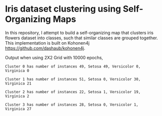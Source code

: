 # Iris dataset clustering using Self-Organizing Maps

In this repository, I attempt to build a self-organizing map that clusters iris flowers dataset into classes, such that similar classes are grouped together. This implementation is built on Kohonen4j https://github.com/dashaub/kohonen4j. 

Output when using 2X2 Grid with 10000 epochs,
```
Cluster 0 has number of instances 49, Setosa 49, Versicolor 0, Virginica 0

Cluster 1 has number of instances 51, Setosa 0, Versicolor 30, Virginica 21

Cluster 2 has number of instances 22, Setosa 1, Versicolor 19, Virginica 2

Cluster 3 has number of instances 28, Setosa 0, Versicolor 1, Virginica 27
```

